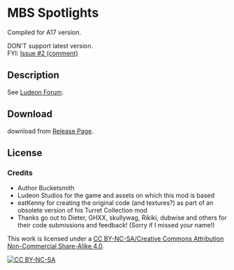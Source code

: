 # MBS Spotlights

Compiled for A17 version.

DON'T support latest version.  
FYI: [Issue #2 (comment)](https://github.com/kPherox/MBSSpotlights/issues/2#issuecomment-446490220)

## Description

See [Ludeon Forum](https://ludeon.com/forums/index.php?topic=24192.0).

## Download

download from [Release Page](../../releases/latest).

## License
### Credits
- Author Bucketsmith
- Ludeon Studios for the game and assets on which this mod is based
- eatKenny for creating the original code (and textures?) as part of an obsolete version of his Turret Collection mod
- Thanks go out to Dieter, GHXX, skullywag, Rikiki, dubwise and others for their code submissions and feedback! (Sorry if I missed your name!)

This work is licensed under a [CC BY-NC-SA/Creative Commons Attribution Non-Commercial Share-Alike 4.0](https://creativecommons.org/licenses/by-nc-sa/4.0/legalcode).

[![CC BY-NC-SA](https://licensebuttons.net/l/by-nc-sa/4.0/88x31.png "CC BY-NC-SA")](https://creativecommons.org/licenses/by-nc-sa/4.0/)
